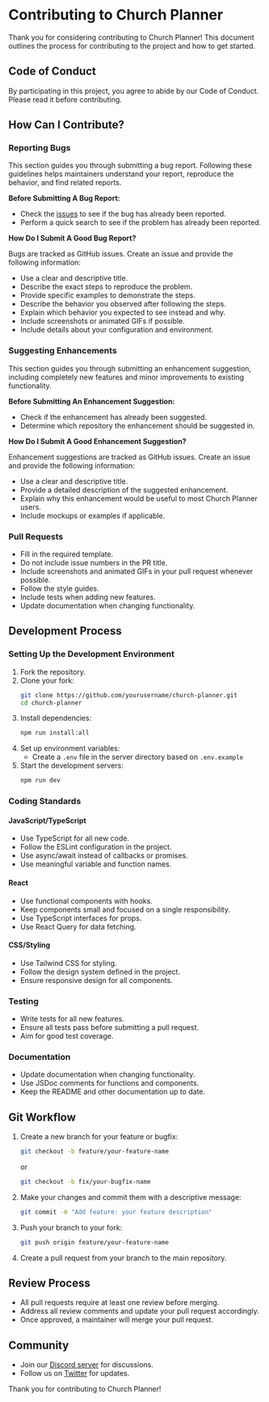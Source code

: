 # Contributing to Church Planner

Thank you for considering contributing to Church Planner! This document outlines the process for contributing to the project and how to get started.

## Code of Conduct

By participating in this project, you agree to abide by our Code of Conduct. Please read it before contributing.

## How Can I Contribute?

### Reporting Bugs

This section guides you through submitting a bug report. Following these guidelines helps maintainers understand your report, reproduce the behavior, and find related reports.

**Before Submitting A Bug Report:**

* Check the [issues](https://github.com/yourusername/church-planner/issues) to see if the bug has already been reported.
* Perform a quick search to see if the problem has already been reported.

**How Do I Submit A Good Bug Report?**

Bugs are tracked as GitHub issues. Create an issue and provide the following information:

* Use a clear and descriptive title.
* Describe the exact steps to reproduce the problem.
* Provide specific examples to demonstrate the steps.
* Describe the behavior you observed after following the steps.
* Explain which behavior you expected to see instead and why.
* Include screenshots or animated GIFs if possible.
* Include details about your configuration and environment.

### Suggesting Enhancements

This section guides you through submitting an enhancement suggestion, including completely new features and minor improvements to existing functionality.

**Before Submitting An Enhancement Suggestion:**

* Check if the enhancement has already been suggested.
* Determine which repository the enhancement should be suggested in.

**How Do I Submit A Good Enhancement Suggestion?**

Enhancement suggestions are tracked as GitHub issues. Create an issue and provide the following information:

* Use a clear and descriptive title.
* Provide a detailed description of the suggested enhancement.
* Explain why this enhancement would be useful to most Church Planner users.
* Include mockups or examples if applicable.

### Pull Requests

* Fill in the required template.
* Do not include issue numbers in the PR title.
* Include screenshots and animated GIFs in your pull request whenever possible.
* Follow the style guides.
* Include tests when adding new features.
* Update documentation when changing functionality.

## Development Process

### Setting Up the Development Environment

1. Fork the repository.
2. Clone your fork:
   ```bash
   git clone https://github.com/yourusername/church-planner.git
   cd church-planner
   ```
3. Install dependencies:
   ```bash
   npm run install:all
   ```
4. Set up environment variables:
   - Create a `.env` file in the server directory based on `.env.example`
5. Start the development servers:
   ```bash
   npm run dev
   ```

### Coding Standards

#### JavaScript/TypeScript

* Use TypeScript for all new code.
* Follow the ESLint configuration in the project.
* Use async/await instead of callbacks or promises.
* Use meaningful variable and function names.

#### React

* Use functional components with hooks.
* Keep components small and focused on a single responsibility.
* Use TypeScript interfaces for props.
* Use React Query for data fetching.

#### CSS/Styling

* Use Tailwind CSS for styling.
* Follow the design system defined in the project.
* Ensure responsive design for all components.

### Testing

* Write tests for all new features.
* Ensure all tests pass before submitting a pull request.
* Aim for good test coverage.

### Documentation

* Update documentation when changing functionality.
* Use JSDoc comments for functions and components.
* Keep the README and other documentation up to date.

## Git Workflow

1. Create a new branch for your feature or bugfix:
   ```bash
   git checkout -b feature/your-feature-name
   ```
   or
   ```bash
   git checkout -b fix/your-bugfix-name
   ```

2. Make your changes and commit them with a descriptive message:
   ```bash
   git commit -m "Add feature: your feature description"
   ```

3. Push your branch to your fork:
   ```bash
   git push origin feature/your-feature-name
   ```

4. Create a pull request from your branch to the main repository.

## Review Process

* All pull requests require at least one review before merging.
* Address all review comments and update your pull request accordingly.
* Once approved, a maintainer will merge your pull request.

## Community

* Join our [Discord server](https://discord.gg/your-discord-link) for discussions.
* Follow us on [Twitter](https://twitter.com/your-twitter-handle) for updates.

Thank you for contributing to Church Planner! 